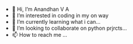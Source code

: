 - 👋 Hi, I’m Anandhan V A
- 👀 I’m interested in coding in my on way
- 🌱 I’m currently learning what i can...
- 💞️ I’m looking to collaborate on python prjrcts...
- 📫 How to reach me ...

<!---
anandhanliveewire/anandhanliveewire is a ✨ special ✨ repository because its `README.md` (this file) appears on your GitHub profile.
You can click the Preview link to take a look at your changes.
--->
